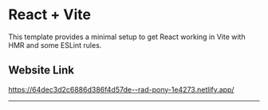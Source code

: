# React + Vite

This template provides a minimal setup to get React working in Vite with HMR and some ESLint rules.


## Website Link 

https://64dec3d2c6886d386f4d57de--rad-pony-1e4273.netlify.app/

----------------------------------------------------------------